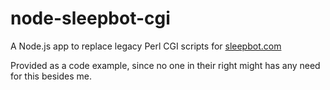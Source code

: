 # node-sleepbot-cgi

A Node.js app to replace legacy Perl CGI scripts for [sleepbot.com](http://sleepbot.com)

Provided as a code example, since no one in their right might has any need for this besides me.
